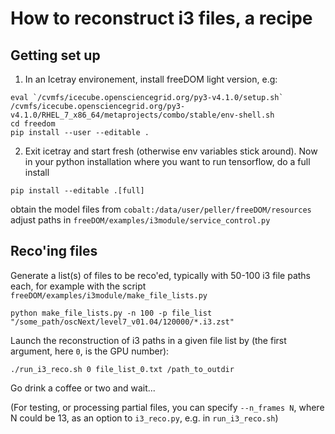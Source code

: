 # How to reconstruct i3 files, a recipe

## Getting set up

1. In an Icetray environement, install freeDOM light version, e.g:
```
eval `/cvmfs/icecube.opensciencegrid.org/py3-v4.1.0/setup.sh`
/cvmfs/icecube.opensciencegrid.org/py3-v4.1.0/RHEL_7_x86_64/metaprojects/combo/stable/env-shell.sh
cd freedom
pip install --user --editable .
```


2. Exit icetray and start fresh (otherwise env variables stick around).
Now in your python installation where you want to run tensorflow, do a full install

```
pip install --editable .[full]
```

obtain the model files from `cobalt:/data/user/peller/freeDOM/resources`
adjust paths in `freeDOM/examples/i3module/service_control.py`

## Reco'ing files

Generate a list(s) of files to be reco'ed, typically with 50-100 i3 file paths each, for example with the script `freeDOM/examples/i3module/make_file_lists.py`
```
python make_file_lists.py -n 100 -p file_list "/some_path/oscNext/level7_v01.04/120000/*.i3.zst"
```

Launch the reconstruction of i3 paths in a given file list by (the first argument, here `0`, is the GPU number):
```
./run_i3_reco.sh 0 file_list_0.txt /path_to_outdir
```
Go drink a coffee or two and wait...

(For testing, or processing partial files, you can specify `--n_frames N`, where N could be 13, as an option to `i3_reco.py`, e.g. in `run_i3_reco.sh`)
